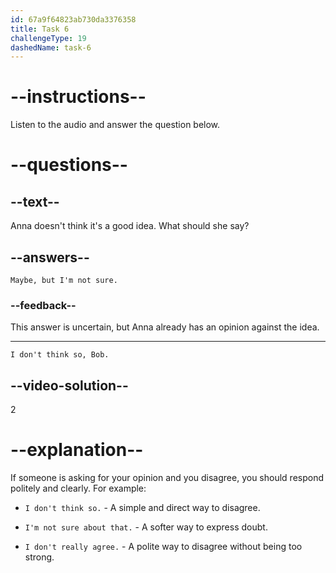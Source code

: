 ```yaml
---
id: 67a9f64823ab730da3376358
title: Task 6
challengeType: 19
dashedName: task-6
---
```


<!-- (Audio) Bob: Anna, I've been reviewing the survey results for the remote work stipend. It seems most people prefer using it for office furniture. Do you think that's a good idea? -->

<!-- SPEAKING -->

# --instructions--

Listen to the audio and answer the question below.

# --questions--

## --text--

Anna doesn't think it's a good idea. What should she say?

## --answers--

`Maybe, but I'm not sure.`

### --feedback--

This answer is uncertain, but Anna already has an opinion against the idea.

---

`I don't think so, Bob.`

## --video-solution--

2

# --explanation--

If someone is asking for your opinion and you disagree, you should respond politely and clearly. For example:

- `I don't think so.` - A simple and direct way to disagree.

- `I'm not sure about that.` - A softer way to express doubt.

- `I don't really agree.` - A polite way to disagree without being too strong.
